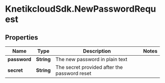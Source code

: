 # KnetikcloudSdk.NewPasswordRequest

## Properties
Name | Type | Description | Notes
------------ | ------------- | ------------- | -------------
**password** | **String** | The new password in plain text | 
**secret** | **String** | The secret provided after the password reset | 


